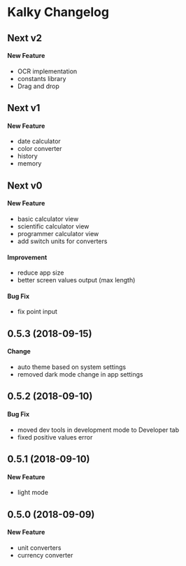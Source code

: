 # Kalky Changelog

## Next v2
#### New Feature
- OCR implementation
- constants library
- Drag and drop

## Next v1
#### New Feature
- date calculator
- color converter
- history
- memory

## Next v0
#### New Feature
- basic calculator view
- scientific calculator view
- programmer calculator view
- add switch units for converters

#### Improvement
- reduce app size
- better screen values output (max length)

#### Bug Fix
- fix point input

## 0.5.3 (2018-09-15)
#### Change
- auto theme based on system settings
- removed dark mode change in app settings

## 0.5.2 (2018-09-10)
#### Bug Fix
- moved dev tools in development mode to Developer tab
- fixed positive values error

## 0.5.1 (2018-09-10)
#### New Feature
- light mode

## 0.5.0 (2018-09-09)
#### New Feature
- unit converters
- currency converter
